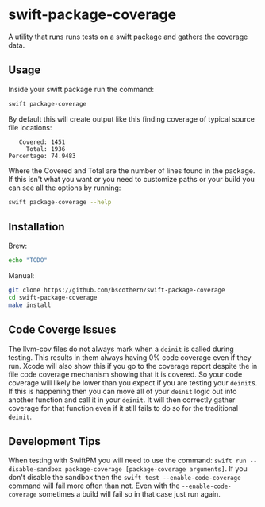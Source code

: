 # swift-package-coverage

A utility that runs runs tests on a swift package and gathers the coverage data.

## Usage
Inside your swift package run the command:
```zsh
swift package-coverage
```

By default this will create output like this finding coverage of typical source file locations:
```
   Covered: 1451
     Total: 1936
Percentage: 74.9483
```

Where the Covered and Total are the number of lines found in the package.
If this isn't what you want or you need to customize paths or your build you can see all the options by running:
```zsh
swift package-coverage --help
```

## Installation
Brew:
```zsh
echo "TODO"
```

Manual:
```zsh
git clone https://github.com/bscothern/swift-package-coverage
cd swift-package-coverage
make install
```

## Code Coverge Issues
The llvm-cov files do not always mark when a `deinit` is called during testing.
This results in them always having 0% code coverage even if they run.
Xcode will also show this if you go to the coverage report despite the in file code coverage mechanism showing that it is covered.
So your code coverage will likely be lower than you expect if you are testing your `deinit`s.
If this is happening then you can move all of your `deinit` logic out into another function and call it in your `deinit`.
It will then correctly gather coverage for that function even if it still fails to do so for the traditional `deinit`.

## Development Tips
When testing with SwiftPM you will need to use the command: `swift run --disable-sandbox package-coverage [package-coverage arguments]`.
If you don't disable the sandbox then the `swift test --enable-code-coverage` command will fail more often than not.
Even with the `--enable-code-coverage` sometimes a build will fail so in that case just run again.
